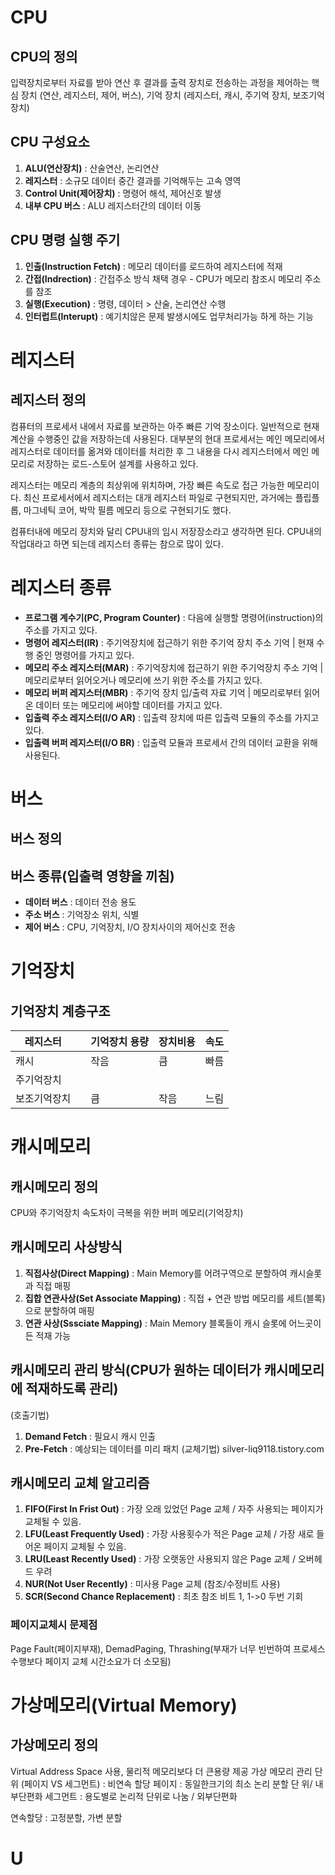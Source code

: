 # CPU
## CPU의 정의
입력장치로부터 자료를 받아 연산 후 결과를 출력 장치로 전송하는 과정을 제어하는 핵심 장치 (연산, 레지스터, 제어, 버스), 기억 장치 (레지스터, 캐시, 주기억 장치, 보조기억 장치)

## CPU 구성요소
1. __ALU(연산장치)__ : 산술연산, 논리연산
2. __레지스터__ : 소규모 데이터 중간 결과를 기억해두는 고속 영역
3. __Control Unit(제어장치)__ : 명령어 해석, 제어신호 발생
4. __내부 CPU 버스__ : ALU 레지스터간의 데이터 이동

## CPU 명령 실행 주기
1. __인출(Instruction Fetch)__ : 메모리 데이터를 로드하여 레지스터에 적재
2. __간접(Indrection)__ : 간접주소 방식 채택 경우 - CPU가 메모리 참조시 메모리 주소를 참조
3. __실행(Execution)__ : 명령, 데이터 > 산술, 논리연산 수행
4. __인터럽트(Interupt)__ : 예기치않은 문제 발생시에도 업무처리가능 하게 하는 기능

# 레지스터 
## 레지스터 정의
컴퓨터의 프로세서 내에서 자료를 보관하는 아주 빠른 기억 장소이다.
일반적으로 현재 계산을 수행중인 값을 저장하는데 사용된다.
대부분의 현대 프로세서는 메인 메모리에서 레지스터로 데이터를 옮겨와 데이터를 처리한 후 그 내용을 다시 레지스터에서 메인 메모리로 저장하는 로드-스토어 설계를 사용하고 있다.

레지스터는 메모리 계층의 최상위에 위치하며, 가장 빠른 속도로 접근 가능한 메모리이다.
최신 프로세서에서 레지스터는 대개 레지스터 파일로 구현되지만, 과거에는 플립플롭, 마그네틱 코어, 박막 필름 메모리 등으로 구현되기도 했다.

컴퓨터내에 메모리 장치와 달리 CPU내의 임시 저장장소라고 생각하면 된다.
CPU내의 작업대라고 하면 되는데 레지스터 종류는 참으로 많이 있다.

# 레지스터 종류
- __프로그램 계수기(PC, Program Counter)__ : 다음에 실행할 명령어(instruction)의 주소를 가지고 있다.
- __명령어 레지스터(IR)__ : 주기억장치에 접근하기 위한 주기억 장치 주소 기억 | 현재 수행 중인 명령어를 가지고 있다.
- __메모리 주소 레지스터(MAR)__ : 주기억장치에 접근하기 위한 주기억장치 주소 기억 | 메모리로부터 읽어오거나 메모리에 쓰기 위한 주소를 가지고 있다.
- __메모리 버퍼 레지스터(MBR)__ : 주기억 장치 입/출력 자료 기억 | 메모리로부터 읽어온 데이터 또는 메모리에 써야할 데이터를 가지고 있다.
- __입출력 주소 레지스터(I/O AR)__ : 입출력 장치에 따른 입출력 모듈의 주소를 가지고 있다.
- __입출력 버퍼 레지스터(I/O BR)__ : 입출력 모듈과 프로세서 간의 데이터 교환을 위해 사용된다.

# 버스
## 버스 정의

## 버스 종류(입출력 영향을 끼침)
- __데이터 버스__ : 데이터 전송 용도
- __주소 버스__ : 기억장소 위치, 식별
- __제어 버스__ : CPU, 기억장치, I/O 장치사이의 제어신호 전송

# 기억장치
## 기억장치 계층구조
| 레지스터 | | 기억장치 용량 | 장치비용 | 속도 |
| --- | --- | --- | --- | --- |
| 캐시 | | 작음 | 큼 | 빠름 |
| 주기억장치 | | | | |
| 보조기억장치 | | 큼 | 작음 | 느림 |

# 캐시메모리
## 캐시메모리 정의
CPU와 주기억장치 속도차이 극복을 위한 버퍼 메모리(기억장치)

## 캐시메모리 사상방식
1. __직접사상(Direct Mapping)__ : Main Memory를 어려구역으로 분할하여 캐시슬롯과 직접 매핑
2. __집합 연관사상(Set Associate Mapping)__ : 직접 + 연관 방법 메모리를 세트(블록)으로 분할하여 매핑
3. __연관 사상(Sssciate Mapping)__ : Main Memory 블록들이 캐시 슬롯에 어느곳이든 적재 가능

## 캐시메모리 관리 방식(CPU가 원하는 데이터가 캐시메모리에 적재하도록 관리)
(호출기법)
1. __Demand Fetch__ : 필요시 캐시 인출
2. __Pre-Fetch__ : 예상되는 데이터를 미리 패치
(교체기법)
silver-liq9118.tistory.com

## 캐시메모리 교체 알고리즘
1. __FIFO(First In Frist Out)__ : 가장 오래 있었던 Page 교체 / 자주 사용되는 페이지가 교체될 수 있음.
2. __LFU(Least Frequently Used)__ : 가장 사용횟수가 적은 Page 교체 / 가장 새로 들어온 페이지 교체될 수 있음.
3. __LRU(Least Recently Used)__ : 가장 오랫동안 사용되지 않은 Page 교체 / 오버헤드 우려
4. __NUR(Not User Recently)__ : 미사용 Page 교체 (참조/수정비트 사용)
5. __SCR(Second Chance Replacement)__ : 최초 참조 비트 1, 1->0 두번 기회

### 페이지교체시 문제점
Page Fault(페이지부재), DemadPaging, Thrashing(부재가 너무 빈번하여 프로세스 수행보다 페이지 교체 시간소요가 더 소모됨)

# 가상메모리(Virtual Memory)
## 가상메모리 정의
Virtual Address Space 사용, 물리적 메모리보다 더 큰용량 제공
가상 메모리 관리 단위 (페이지 VS 세그먼트) : 비연속 할당
페이지 : 동일한크기의 최소 논리 분할 단 위/ 내부단편화
세그먼트 : 용도별로 논리적 단위로 나눔 / 외부단편화

연속할당 : 고정분할, 가변 분할

# U
